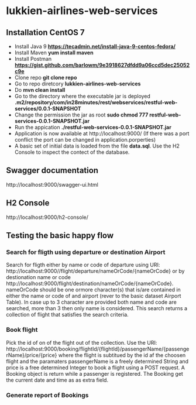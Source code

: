 
# lukkien-airlines-web-services



## Installation CentOS 7


* Install Java 9  **https://tecadmin.net/install-java-9-centos-fedora/**
* Install Maven  **yum install maven**
* Install Postman **https://gist.github.com/barlowm/9e3918627dfdd9a06ccd5dec25052c9e**
* Clone repo **git clone repo**
* Go to repo diretcory **lukkien-airlines-web-services**
* Do **mvn clean install**
* Go to the directory where the executable jar is deployed **.m2/repository/com/in28minutes/rest/webservices/restful-web-services/0.0.1-SNAPSHOT**
* Change the permission the jar as root  **sudo chmod  777 restful-web-services-0.0.1-SNAPSHOT.jar**
* Run the appication   **./restful-web-services-0.0.1-SNAPSHOT.jar**
* Application is now available at http://localhost:9000/  (If there was a port conflict the port can be changed in application.porperties)
* A basic set of initial data is loaded from the file **data.sql**. Use the H2 Console to inspect the contect of the database.




## Swagger documentation
http://localhost:9000/swagger-ui.html

## H2 Console
http://localhost:9000/h2-console/




## Testing the basic happy flow

### Search for fligth using departure or destination Airport 
Search for fligth either by name or code of departure using URI: http://localhost:9000//flight/departure/nameOrCode/{nameOrCode} 
or by destionation name or code http://localhost:9000/flight/destination/nameOrCode/{nameOrCode}. nameOrCode should be one ormore character(s) that is/are contained in either the name or code of and airport (rever to the basic dataset Airport Table). In case up to 3 character are provided both name and code are searched, more than 3 then only name is considered. This search returns a collection of flight that satisfies the search criteria.

### Book flight
Pick the id of on of the flight out of the collection. Use the URI: http://localhost:9000/booking/flightId/{flightId}/passengerName/{passengerName}/price/{price} where the flight is subtitued by the id af the choosen flight and the
paramaters passengerName is a freely determined String and price is a free determined Integer to book a flight using a POST request. A Booking object is return while a passenger is registered. The Booking get the current date and time as as extra field.

### Generate report of Bookings


